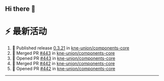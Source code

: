 ## Hi there 👋

<!--

**Here are some ideas to get you started:**

🙋‍♀️ A short introduction - what is your organization all about?
🌈 Contribution guidelines - how can the community get involved?
👩‍💻 Useful resources - where can the community find your docs? Is there anything else the community should know?
🍿 Fun facts - what does your team eat for breakfast?
🧙 Remember, you can do mighty things with the power of [Markdown](https://docs.github.com/github/writing-on-github/getting-started-with-writing-and-formatting-on-github/basic-writing-and-formatting-syntax)
-->


# ⚡ 最新活动

<!--START_SECTION:activity-->
1. 🚀 Published release [0.3.21](https://github.com/kne-union/components-core/releases/tag/0.3.21) in [kne-union/components-core](https://github.com/kne-union/components-core)
2. 🎉 Merged PR [#443](https://github.com/kne-union/components-core/pull/443) in [kne-union/components-core](https://github.com/kne-union/components-core)
3. 💪 Opened PR [#443](https://github.com/kne-union/components-core/pull/443) in [kne-union/components-core](https://github.com/kne-union/components-core)
4. 🎉 Merged PR [#442](https://github.com/kne-union/components-core/pull/442) in [kne-union/components-core](https://github.com/kne-union/components-core)
5. 💪 Opened PR [#442](https://github.com/kne-union/components-core/pull/442) in [kne-union/components-core](https://github.com/kne-union/components-core)
<!--END_SECTION:activity-->

---
